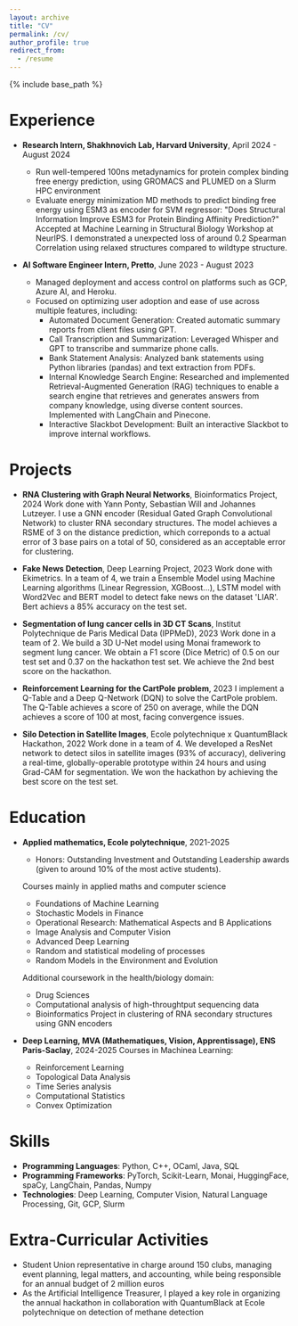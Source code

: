 ```yaml
---
layout: archive
title: "CV"
permalink: /cv/
author_profile: true
redirect_from:
  - /resume
---
```


{% include base_path %}

Experience
======
- **Research Intern, Shakhnovich Lab, Harvard University**, April 2024 - August 2024
    - Run well-tempered 100ns metadynamics for protein complex binding free energy prediction, using GROMACS and PLUMED on a Slurm HPC environment
    - Evaluate energy minimization MD methods to predict binding free energy using ESM3 as encoder for SVM regressor: "Does Structural Information Improve ESM3 for Protein Binding Affinity Prediction?" Accepted at Machine Learning in Structural Biology Workshop at NeurIPS. I demonstrated a unexpected loss of around 0.2 Spearman Correlation using relaxed structures compared to wildtype structure.

- **AI Software Engineer Intern, Pretto**, June 2023 - August 2023
    - Managed deployment and access control on platforms such as GCP, Azure AI, and Heroku.
    - Focused on optimizing user adoption and ease of use across multiple features, including:
        - Automated Document Generation: Created automatic summary reports from client files using GPT.
        - Call Transcription and Summarization: Leveraged Whisper and GPT to transcribe and summarize phone calls.
        - Bank Statement Analysis: Analyzed bank statements using Python libraries (pandas) and text extraction from PDFs.
        - Internal Knowledge Search Engine: Researched and implemented Retrieval-Augmented Generation (RAG) techniques to enable a search engine that retrieves and generates answers from company knowledge, using diverse content sources. Implemented with LangChain and Pinecone.
        - Interactive Slackbot Development: Built an interactive Slackbot to improve internal workflows.

Projects
======
- **RNA Clustering with Graph Neural Networks**, Bioinformatics Project, 2024
Work done with Yann Ponty, Sebastian Will and Johannes Lutzeyer. I use a GNN encoder (Residual Gated Graph Convolutional Network) to cluster RNA secondary structures. The model achieves a RSME of 3 on the distance prediction, which correponds to a actual error of 3 base pairs on a total of 50, considered as an acceptable error for clustering.

- **Fake News Detection**, Deep Learning Project, 2023
Work done with Ekimetrics.
In a team of 4, we train a Ensemble Model using Machine Learning algorithms (Linear Regression, XGBoost...), LSTM model with Word2Vec and BERT model to detect fake news on the dataset 'LIAR'. Bert achievs a 85% accuracy on the test set.

- **Segmentation of lung cancer cells in 3D CT Scans**, Institut Polytechnique de Paris Medical Data (IPPMeD), 2023
Work done in a team of 2. We build a 3D U-Net model using Monai framework to segment lung cancer. We obtain a F1 score (Dice Metric) of 0.5 on our test set and 0.37 on the hackathon test set. We achieve the 2nd best score on the hackathon.

- **Reinforcement Learning for the CartPole problem**, 2023
I implement a Q-Table and a Deep Q-Network (DQN) to solve the CartPole problem. The Q-Table achieves a score of 250 on average, while the DQN achieves a score of 100 at most, facing convergence issues.

- **Silo Detection in Satellite Images**, Ecole polytechnique x QuantumBlack Hackathon, 2022
Work done in a team of 4. We developed a ResNet network to detect silos in satellite images (93\% of accuracy), delivering a real-time, globally-operable prototype within 24 hours and using Grad-CAM for segmentation. We won the hackathon by achieving the best score on the test set.


Education
======
- **Applied mathematics, Ecole polytechnique**, 2021-2025
    - Honors: Outstanding Investment and Outstanding Leadership awards (given to around 10% of the most active students).

    Courses mainly in applied maths and computer science
    - Foundations of Machine Learning
    - Stochastic Models in Finance
    - Operational Research: Mathematical Aspects and B Applications
    - Image Analysis and Computer Vision
    - Advanced Deep Learning
    - Random and statistical modeling of processes
    - Random Models in the Environment and Evolution

    Additional coursework in the health/biology domain:
    - Drug Sciences
    - Computational analysis of high-throughtput sequencing data
    - Bioinformatics Project in clustering of RNA secondary structures using GNN encoders

- **Deep Learning, MVA (Mathematiques, Vision, Apprentissage), ENS Paris-Saclay**, 2024-2025
    Courses in Machinea Learning: 
    - Reinforcement Learning
    - Topological Data Analysis
    - Time Series analysis
    - Computational Statistics
    - Convex Optimization

Skills
======
- **Programming Languages**: Python, C++, OCaml, Java, SQL
- **Programming Frameworks**: PyTorch, Scikit-Learn, Monai, HuggingFace, spaCy, LangChain, Pandas, Numpy
- **Technologies**: Deep Learning, Computer Vision, Natural Language Processing, Git, GCP, Slurm

Extra-Curricular Activities
======
- Student Union representative in charge around 150 clubs, managing event planning, legal matters, and accounting, while being responsible for an annual budget of 2 million euros
- As the Artificial Intelligence Treasurer, I played a key role in organizing the annual hackathon in collaboration with QuantumBlack at Ecole polytechnique on detection of methane detection